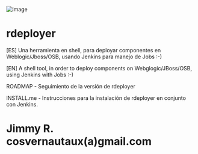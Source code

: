 ![image](https://user-images.githubusercontent.com/47022269/141700122-41611da8-9702-4ca6-87c7-1f62be153247.png)


# rdeployer
[ES] Una herramienta en shell, para deployar componentes en Weblogic/Jboss/OSB, usando Jenkins para manejo de Jobs :-)

[EN] A shell tool, in order to deploy components on Webglogic/JBoss/OSB, using Jenkins with Jobs :-)


ROADMAP     -   Seguimiento de la versión de rdeployer

INSTALL.me  -   Instrucciones para la instalación de rdeployer en conjunto con Jenkins.

# Jimmy R. cosvernautaux(a)gmail.com

